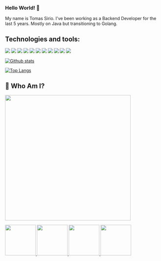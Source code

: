 ### Hello World! 👋

My name is Tomas Sirio. I've been working as a Backend Developer for the last 5 years. Mostly on Java but transitioning to Golang.

## Technologies and tools:

![](https://img.shields.io/badge/OS-Linux-informational?style=flat&logo=<LOGO_NAME>&logoColor=white&color=blue)
![](https://img.shields.io/badge/OS-MacOs-informational?style=flat&logo=<LOGO_NAME>&logoColor=white&color=blue)
![](https://img.shields.io/badge/Editor-IntelliJ-informational?style=flat&logo=<LOGO_NAME>&logoColor=white&color=orange)
![](https://img.shields.io/badge/Code-Java-informational?style=flat&logo=<LOGO_NAME>&logoColor=white&color=2bbc8a)
![](https://img.shields.io/badge/Code-Kotlin-informational?style=flat&logo=<LOGO_NAME>&logoColor=white&color=2bbc8a)
![](https://img.shields.io/badge/Code-Go-informational?style=flat&logo=<LOGO_NAME>&logoColor=white&color=2bbc8a)
![](https://img.shields.io/badge/Cloud-AWS-informational?style=flat&logo=<LOGO_NAME>&logoColor=white&color=red)
![](https://img.shields.io/badge/Cloud-GCP-informational?style=flat&logo=<LOGO_NAME>&logoColor=white&color=red)
![](https://img.shields.io/badge/Framework-SpringBoot-informational?style=flat&logo=<LOGO_NAME>&logoColor=white&color=violet)
![](https://img.shields.io/badge/Tools-Docker-informational?style=flat&logo=<LOGO_NAME>&logoColor=white&color=lightblue)
![](https://img.shields.io/badge/Tools-Kubernetes-informational?style=flat&logo=<LOGO_NAME>&logoColor=white&color=lightblue)

[![Github stats](https://github-readme-stats.vercel.app/api?username=tomassirio)](https://github.com/anuraghazra/github-readme-stats)

[![Top Langs](https://github-readme-stats.vercel.app/api/top-langs/?username=tomassirio&hide=python,vue&layout=compact)](https://github.com/anuraghazra/github-readme-stats)

## :bust_in_silhouette: Who Am I?

<img src="https://media.discordapp.net/attachments/763140054825697301/763681938652528690/logo-design-branding-logo-tool-open-electronic-1-5f7ed02bc8247.png?width=468&height=468" width="410" height="410" /></p>

  <a href="mailto:tomassirio@gmail.com?Subject=Tomas%20You%20Are%20Amazing!">
      <img src="https://cdn2.downdetector.com/static/uploads/logo/image21.png" width="100"; height="100"/>
  </a>
  <a href="https://www.linkedin.com/in/tomassirio/">
      <img src="https://upload.wikimedia.org/wikipedia/commons/thumb/c/ca/LinkedIn_logo_initials.png/600px-LinkedIn_logo_initials.png?20140125013055" width="100"; height="100"/>
  </a>
  <a href="https://dev.to/tomassirio">
      <img src="https://avatars3.githubusercontent.com/u/13521919?s=280&v=4" width="100"; height="100"/>
  </a>
  <a href="https://www.buymeacoffee.com/tomassirio1">
      <img src="https://i.pinimg.com/originals/60/fd/e8/60fde811b6be57094e0abc69d9c2622a.jpg" width="100"; height="100"/>
  </a>
